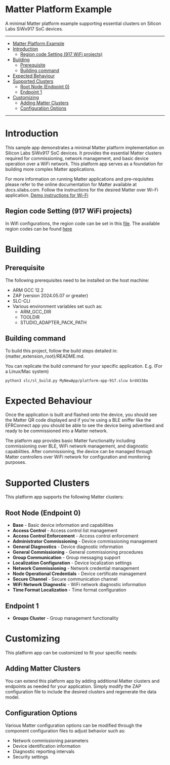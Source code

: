 # Matter Platform Example

A minimal Matter platform example supporting essential clusters on Silicon Labs SiWx917 SoC devices.

<hr>

- [Matter Platform Example](#matter-platform-example)
- [Introduction](#introduction)
  - [Region code Setting (917 WiFi projects)](#region-code-setting-917-wifi-projects)
- [Building](#building)
  - [Prerequisite](#prerequisite)
  - [Building command](#building-command)
- [Expected Behaviour](#expected-behaviour)
- [Supported Clusters](#supported-clusters)
  - [Root Node (Endpoint 0)](#root-node-endpoint-0)
  - [Endpoint 1](#endpoint-1)
- [Customizing](#customizing)
  - [Adding Matter Clusters](#adding-matter-clusters)
  - [Configuration Options](#configuration-options)

<hr>

# Introduction

This sample app demonstrates a minimal Matter platform implementation on Silicon Labs SiWx917 SoC devices. It provides the essential Matter clusters required for commissioning, network management, and basic device operation over a WiFi network. This platform app serves as a foundation for building more complex Matter applications.

For more information on running Matter applications and pre-requisites please refer to the online 
documentation for Matter available at docs.silabs.com. Follow the instructions for the desired Matter over Wi-Fi application.
[Demo instructions for Wi-Fi](https://docs.silabs.com/matter/latest/matter-wifi)

## Region code Setting (917 WiFi projects)

In Wifi configurations, the region code can be set in this
[file](https://github.com/SiliconLabsSoftware/matter_sdk/blob/085bd03532990e5b1f99ff4b08ebce4f4ca5edf6/src/platform/silabs/wifi/SiWx/WifiInterface.cpp#L125).
The available region codes can be found
[here](https://github.com/SiliconLabs/wiseconnect/blob/f675628eefa1ac4990e94146abb75dd08b522571/components/device/silabs/si91x/wireless/inc/sl_si91x_types.h#L71)

# Building

## Prerequisite

The following prerequisites need to be installed on the host machine:

- ARM GCC 12.2
- ZAP (version 2024.05.07 or greater)
- SLC-CLI
- Various environment variables set such as:
    - ARM_GCC_DIR
    - TOOLDIR
    - STUDIO_ADAPTER_PACK_PATH

## Building command
To build this project, follow the build steps detailed in:
{matter_extension_root}/README.md.

You can replicate the build command for your specific application.
E.g. (For a Linux/Mac system)
```
python3 slc/sl_build.py MyNewApp/platform-app-917.slcw brd4338a
```

# Expected Behaviour

Once the application is built and flashed onto the device, you should see the Matter QR code displayed and if you're using a BLE sniffer like the EFRConnect app you should be able to see the device being advertised and ready to be commissioned into a Matter network.

The platform app provides basic Matter functionality including commissioning over BLE, WiFi network management, and diagnostic capabilities. After commissioning, the device can be managed through Matter controllers over WiFi network for configuration and monitoring purposes.

# Supported Clusters

This platform app supports the following Matter clusters:

## Root Node (Endpoint 0)
- **Base** - Basic device information and capabilities
- **Access Control** - Access control list management
- **Access Control Enforcement** - Access control enforcement
- **Administrator Commissioning** - Device commissioning management
- **General Diagnostics** - Device diagnostic information
- **General Commissioning** - General commissioning procedures
- **Group Communication** - Group messaging support
- **Localization Configuration** - Device localization settings
- **Network Commissioning** - Network credential management
- **Node Operational Credentials** - Device certificate management
- **Secure Channel** - Secure communication channel
- **WiFi Network Diagnostic** - WiFi network diagnostic information
- **Time Format Localization** - Time format configuration

## Endpoint 1
- **Groups Cluster** - Group management functionality

# Customizing 

This platform app can be customized to fit your specific needs:

## Adding Matter Clusters
You can extend this platform app by adding additional Matter clusters and endpoints as needed for your application. Simply modify the ZAP configuration file to include the desired clusters and regenerate the data model.

## Configuration Options
Various Matter configuration options can be modified through the component configuration files to adjust behavior such as:
- Network commissioning parameters
- Device identification information
- Diagnostic reporting intervals
- Security settings
